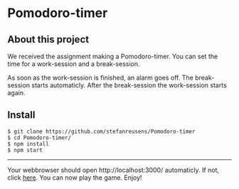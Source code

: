 # Pomodoro-timer

## About this project

We received the assignment making a Pomodoro-timer.
You can set the time for a work-session and a break-session.

As soon as the work-session is finished, an alarm goes off. The break-session starts automaticly.
After the break-session the work-session starts again. 

## Install

    $ git clone https://github.com/stefanreusens/Pomodoro-timer
    $ cd Pomodoro-timer/
    $ npm install
    $ npm start

---

Your webbrowser should open http://localhost:3000/ automaticly. If not, click [here](http://localhost:3000/). You can now play the game. Enjoy!